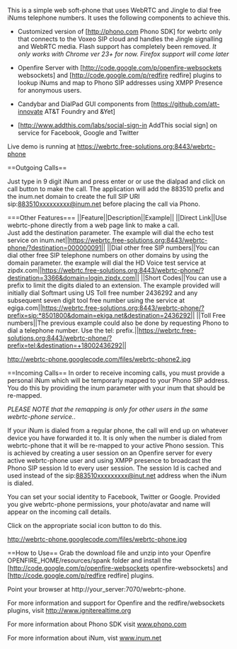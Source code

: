 This is a simple web soft-phone that uses WebRTC and Jingle to dial free iNums telephone numbers. It uses the following components to achieve this.

 * Customized version of [http://phono.com Phono SDK] for webrtc only that connects to the Voxeo SIP cloud and handles the Jingle signalling and WebRTC media. Flash support has completely been removed. *It only works with Chrome ver 23+ for now. Firefox support will come later*

 * Openfire Server with [http://code.google.com/p/openfire-websockets websockets] and [http://code.google.com/p/redfire redfire] plugins to lookup iNums and map to Phono SIP addresses using XMPP Presence for anonymous users.

 * Candybar and DialPad GUI components from [https://github.com/att-innovate AT&T Foundry and &Yet]
 
 * [http://www.addthis.com/labs/social-sign-in AddThis social sign] on service for Facebook, Google and Twitter

Live demo is running at https://webrtc.free-solutions.org:8443/webrtc-phone

==Outgoing Calls==

Just type in 9 digit iNum and press enter or or use the dialpad and click on call button to make the call. The application will add the 883510 prefix and the inum.net domain to create the full SIP URI sip:883510xxxxxxxxx@inum.net before placing the call via Phono.

===Other Features===
||Feature||Description||Example||
||Direct Link||Use webrtc-phone directly from a web page link to make a call. <br>Just add the destination parameter. The example will dial the echo test service on inum.net||https://webrtc.free-solutions.org:8443/webrtc-phone/?destination=000000091||
||Dial other free SIP numbers||You can dial other free SIP telephone numbers on other domains by using the domain parameter. the example will dial the HD Voice test service at zipdx.com||https://webrtc.free-solutions.org:8443/webrtc-phone/?destination=3366&domain=login.zipdx.com||
||Short Codes||You can use a prefix to limit the digits dialed to an extension. The example provided will initially dial Softmart using US Toll free number 2436292 and any subsequent seven digit tool free number using the service at egiga.com||https://webrtc.free-solutions.org:8443/webrtc-phone/?prefix=sip:*8501800&domain=ekiga.net&destination=2436292||
||Toll Free numbers||The previous example could also be done by requesting Phono to dial a telephone number. Use the tel: prefix.||https://webrtc.free-solutions.org:8443/webrtc-phone/?prefix=tel:&destination=+18002436292||

http://webrtc-phone.googlecode.com/files/webrtc-phone2.jpg

==Incoming Calls==
In order to receive incoming calls, you must provide a personal iNum which will be temporarly mapped to your Phono SIP address. You do this by providing the inum parameter with your inum that should be re-mapped. 

*PLEASE NOTE that the remapping is only for other users in the same webrtc-phone service.*.

If your iNum is dialed from a regular phone, the call will end up on whatever device you have forwarded it to. It is only when the number is dialed from webrtc-phone that it will be re-mapped to your active Phono session. This is achieved by creating a user session on an Openfire server for every active webrtc-phone user and using XMPP presence to broadcast the Phono SIP session Id to every user session. The session Id is cached and used instead of the sip:883510xxxxxxxxx@inut.net address when the iNum is dialed.

You can set your social identity to Facebook, Twitter or Google. Provided you give webrtc-phone permissions, your photo/avatar and name will appear on the incoming call details. 

Click on the appropriate social icon button to do this. 

http://webrtc-phone.googlecode.com/files/webrtc-phone.jpg

==How to Use==
Grab the download file and unzip into your Openfire OPENFIRE_HOME/resources/spank folder and install the [http://code.google.com/p/openfire-websockets openfire-websockets] and [http://code.google.com/p/redfire redfire] plugins.

Point your browser at http://your_server:7070/webrtc-phone.

For more information and support for Openfire and the redfire/websockets plugins, visit http://www.igniterealtime.org

For more information about Phono SDK visit www.phono.com

For more information about iNum, vist www.inum.net
